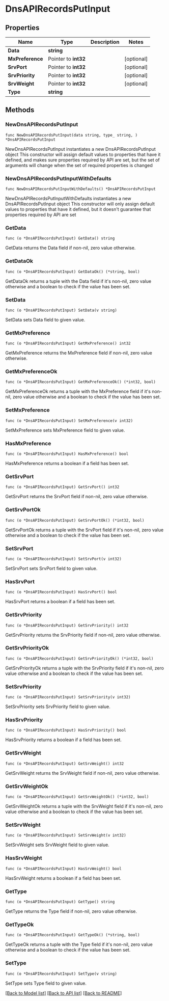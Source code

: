 # DnsAPIRecordsPutInput

## Properties

Name | Type | Description | Notes
------------ | ------------- | ------------- | -------------
**Data** | **string** |  | 
**MxPreference** | Pointer to **int32** |  | [optional] 
**SrvPort** | Pointer to **int32** |  | [optional] 
**SrvPriority** | Pointer to **int32** |  | [optional] 
**SrvWeight** | Pointer to **int32** |  | [optional] 
**Type** | **string** |  | 

## Methods

### NewDnsAPIRecordsPutInput

`func NewDnsAPIRecordsPutInput(data string, type_ string, ) *DnsAPIRecordsPutInput`

NewDnsAPIRecordsPutInput instantiates a new DnsAPIRecordsPutInput object
This constructor will assign default values to properties that have it defined,
and makes sure properties required by API are set, but the set of arguments
will change when the set of required properties is changed

### NewDnsAPIRecordsPutInputWithDefaults

`func NewDnsAPIRecordsPutInputWithDefaults() *DnsAPIRecordsPutInput`

NewDnsAPIRecordsPutInputWithDefaults instantiates a new DnsAPIRecordsPutInput object
This constructor will only assign default values to properties that have it defined,
but it doesn't guarantee that properties required by API are set

### GetData

`func (o *DnsAPIRecordsPutInput) GetData() string`

GetData returns the Data field if non-nil, zero value otherwise.

### GetDataOk

`func (o *DnsAPIRecordsPutInput) GetDataOk() (*string, bool)`

GetDataOk returns a tuple with the Data field if it's non-nil, zero value otherwise
and a boolean to check if the value has been set.

### SetData

`func (o *DnsAPIRecordsPutInput) SetData(v string)`

SetData sets Data field to given value.


### GetMxPreference

`func (o *DnsAPIRecordsPutInput) GetMxPreference() int32`

GetMxPreference returns the MxPreference field if non-nil, zero value otherwise.

### GetMxPreferenceOk

`func (o *DnsAPIRecordsPutInput) GetMxPreferenceOk() (*int32, bool)`

GetMxPreferenceOk returns a tuple with the MxPreference field if it's non-nil, zero value otherwise
and a boolean to check if the value has been set.

### SetMxPreference

`func (o *DnsAPIRecordsPutInput) SetMxPreference(v int32)`

SetMxPreference sets MxPreference field to given value.

### HasMxPreference

`func (o *DnsAPIRecordsPutInput) HasMxPreference() bool`

HasMxPreference returns a boolean if a field has been set.

### GetSrvPort

`func (o *DnsAPIRecordsPutInput) GetSrvPort() int32`

GetSrvPort returns the SrvPort field if non-nil, zero value otherwise.

### GetSrvPortOk

`func (o *DnsAPIRecordsPutInput) GetSrvPortOk() (*int32, bool)`

GetSrvPortOk returns a tuple with the SrvPort field if it's non-nil, zero value otherwise
and a boolean to check if the value has been set.

### SetSrvPort

`func (o *DnsAPIRecordsPutInput) SetSrvPort(v int32)`

SetSrvPort sets SrvPort field to given value.

### HasSrvPort

`func (o *DnsAPIRecordsPutInput) HasSrvPort() bool`

HasSrvPort returns a boolean if a field has been set.

### GetSrvPriority

`func (o *DnsAPIRecordsPutInput) GetSrvPriority() int32`

GetSrvPriority returns the SrvPriority field if non-nil, zero value otherwise.

### GetSrvPriorityOk

`func (o *DnsAPIRecordsPutInput) GetSrvPriorityOk() (*int32, bool)`

GetSrvPriorityOk returns a tuple with the SrvPriority field if it's non-nil, zero value otherwise
and a boolean to check if the value has been set.

### SetSrvPriority

`func (o *DnsAPIRecordsPutInput) SetSrvPriority(v int32)`

SetSrvPriority sets SrvPriority field to given value.

### HasSrvPriority

`func (o *DnsAPIRecordsPutInput) HasSrvPriority() bool`

HasSrvPriority returns a boolean if a field has been set.

### GetSrvWeight

`func (o *DnsAPIRecordsPutInput) GetSrvWeight() int32`

GetSrvWeight returns the SrvWeight field if non-nil, zero value otherwise.

### GetSrvWeightOk

`func (o *DnsAPIRecordsPutInput) GetSrvWeightOk() (*int32, bool)`

GetSrvWeightOk returns a tuple with the SrvWeight field if it's non-nil, zero value otherwise
and a boolean to check if the value has been set.

### SetSrvWeight

`func (o *DnsAPIRecordsPutInput) SetSrvWeight(v int32)`

SetSrvWeight sets SrvWeight field to given value.

### HasSrvWeight

`func (o *DnsAPIRecordsPutInput) HasSrvWeight() bool`

HasSrvWeight returns a boolean if a field has been set.

### GetType

`func (o *DnsAPIRecordsPutInput) GetType() string`

GetType returns the Type field if non-nil, zero value otherwise.

### GetTypeOk

`func (o *DnsAPIRecordsPutInput) GetTypeOk() (*string, bool)`

GetTypeOk returns a tuple with the Type field if it's non-nil, zero value otherwise
and a boolean to check if the value has been set.

### SetType

`func (o *DnsAPIRecordsPutInput) SetType(v string)`

SetType sets Type field to given value.



[[Back to Model list]](../README.md#documentation-for-models) [[Back to API list]](../README.md#documentation-for-api-endpoints) [[Back to README]](../README.md)


